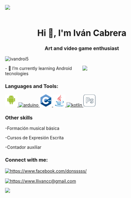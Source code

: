 <!-- Linea arcoiris-->
<img src="https://user-images.githubusercontent.com/73097560/115834477-dbab4500-a447-11eb-908a-139a6edaec5c.gif"><br><br>
<!-- saludo-->
<h1 align="center">Hi 👋, I'm Iván Cabrera</h1>
<h3 align="center">Art and video game enthusiast</h3>
<!-- contador viewers-->
<p align="left"> <img src="https://komarev.com/ghpvc/?username=ivandroi5&label=Profile%20views&color=0d6aa2&style=flat" alt="ivandroi5" /> </p>
<div id="header">
<!-- imagen chico-->
<img align='right'img src="https://media.giphy.com/media/M9gbBd9nbDrOTu1Mqx/giphy.gif" width="250"/>
</div>
<!-- info central-->
- 🌱 I’m currently learning Android tecnologies

<!-- logos de lenguaje-->
<h3 align="left">Languages and Tools:</h3>
<p align="left"> <a href="https://developer.android.com" target="_blank" rel="noreferrer"> <img src="https://raw.githubusercontent.com/devicons/devicon/master/icons/android/android-original-wordmark.svg" alt="android" width="40" height="40"/> </a> <a href="https://www.arduino.cc/" target="_blank" rel="noreferrer"> <img src="https://cdn.worldvectorlogo.com/logos/arduino-1.svg" alt="arduino" width="40" height="40"/> </a> <a href="https://www.w3schools.com/cpp/" target="_blank" rel="noreferrer"> <img src="https://raw.githubusercontent.com/devicons/devicon/master/icons/cplusplus/cplusplus-original.svg" alt="cplusplus" width="40" height="40"/> </a> <a href="https://www.java.com" target="_blank" rel="noreferrer"> <img src="https://raw.githubusercontent.com/devicons/devicon/master/icons/java/java-original.svg" alt="java" width="40" height="40"/> </a> <a href="https://kotlinlang.org" target="_blank" rel="noreferrer"> <img src="https://www.vectorlogo.zone/logos/kotlinlang/kotlinlang-icon.svg" alt="kotlin" width="40" height="40"/> </a> <a href="https://www.photoshop.com/en" target="_blank" rel="noreferrer"> <img src="https://raw.githubusercontent.com/devicons/devicon/master/icons/photoshop/photoshop-line.svg" alt="photoshop" width="40" height="40"/> </a> </p>

  ### Other skills
-Formación musical básica

-Cursos de Expresión Escrita

-Contador auxiliar

<!-- links de contacto-->
<h3 align="left">Connect with me:</h3>

<p align="left">
<a href="https://fb.com/https://www.facebook.com/donsssss" target="blank"><img align="center" src="https://raw.githubusercontent.com/rahuldkjain/github-profile-readme-generator/master/src/images/icons/Social/facebook.svg" alt="https://www.facebook.com/donsssss/" height="30" width="40" /></a>
<p align="left">
 <a href="mailto:www.llivancc@gmail.com"target="blank"><img align="center"src="https://img.shields.io/badge/Gmail-D14836?style=for-the-badge&logo=gmail&logoColor=white"alt="https://www.llivancc@gmail.com" /></a>
</p>
<!-- linea final-->
<img src="https://user-images.githubusercontent.com/73097560/115834477-dbab4500-a447-11eb-908a-139a6edaec5c.gif"><br><br>
